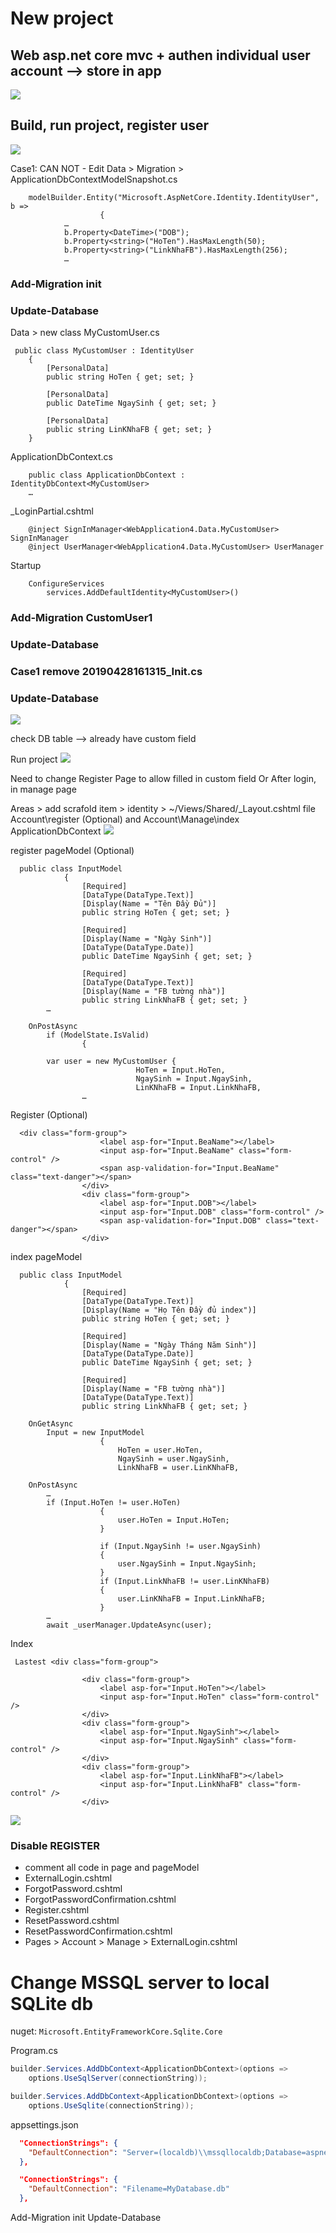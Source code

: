 # New project
## Web asp.net core mvc + authen individual user account --> store in app
<img src="images/1.png">


## Build, run project, register user
<img src="images/2.png">





Case1:
CAN NOT - Edit Data > Migration > ApplicationDbContextModelSnapshot.cs
```
	modelBuilder.Entity("Microsoft.AspNetCore.Identity.IdentityUser", b =>
	                {
			…
			b.Property<DateTime>("DOB");
			b.Property<string>("HoTen").HasMaxLength(50);
			b.Property<string>("LinkNhaFB").HasMaxLength(256);
			…
```

### Add-Migration init
### Update-Database



Data > new class MyCustomUser.cs
```
 public class MyCustomUser : IdentityUser
    {
        [PersonalData]
        public string HoTen { get; set; }

        [PersonalData]
        public DateTime NgaySinh { get; set; }

        [PersonalData]
        public string LinKNhaFB { get; set; }
    }
```

ApplicationDbContext.cs
```
	public class ApplicationDbContext : IdentityDbContext<MyCustomUser>
	…
```



_LoginPartial.cshtml
```
	@inject SignInManager<WebApplication4.Data.MyCustomUser> SignInManager
	@inject UserManager<WebApplication4.Data.MyCustomUser> UserManager
```

Startup 
```
	ConfigureServices
		services.AddDefaultIdentity<MyCustomUser>()
```

### Add-Migration CustomUser1
### Update-Database
### Case1 remove 20190428161315_Init.cs
### Update-Database
<img src="images/3.png">

check DB table --> already have custom field



Run project
<img src="images/4.png">




Need to change Register Page to allow filled in custom field
Or After login, in manage page








Areas > add scrafold item > identity > 
	~/Views/Shared/_Layout.cshtml
	file Account\register (Optional) and Account\Manage\index
	ApplicationDbContext
<img src="images/5.png">


		
		
		

register pageModel (Optional)
```
  public class InputModel
	        {
	            [Required]
	            [DataType(DataType.Text)]
	            [Display(Name = "Tên Đầy Đủ")]
	            public string HoTen { get; set; }
	
	            [Required]
	            [Display(Name = "Ngày Sinh")]
	            [DataType(DataType.Date)]
	            public DateTime NgaySinh { get; set; }
	
	            [Required]
	            [DataType(DataType.Text)]
	            [Display(Name = "FB tường nhà")]
	            public string LinkNhaFB { get; set; }
		…
		
	OnPostAsync
		if (ModelState.IsValid)
	            {
	
		var user = new MyCustomUser {
		                    HoTen = Input.HoTen,
		                    NgaySinh = Input.NgaySinh,
		                    LinKNhaFB = Input.LinkNhaFB,
				…
```				

Register (Optional)
```
  <div class="form-group">
	                <label asp-for="Input.BeaName"></label>
	                <input asp-for="Input.BeaName" class="form-control" />
	                <span asp-validation-for="Input.BeaName" class="text-danger"></span>
	            </div>
	            <div class="form-group">
	                <label asp-for="Input.DOB"></label>
	                <input asp-for="Input.DOB" class="form-control" />
	                <span asp-validation-for="Input.DOB" class="text-danger"></span>
	            </div>
```


index pageModel
```
  public class InputModel
	        {
	            [Required]
	            [DataType(DataType.Text)]
	            [Display(Name = "Họ Tên Đầy đủ index")]
	            public string HoTen { get; set; }
	
	            [Required]
	            [Display(Name = "Ngày Tháng Năm Sinh")]
	            [DataType(DataType.Date)]
	            public DateTime NgaySinh { get; set; }
	
	            [Required]
	            [Display(Name = "FB tường nhà")]
	            [DataType(DataType.Text)]
	            public string LinkNhaFB { get; set; }
	
	OnGetAsync
		Input = new InputModel
		            {
		                HoTen = user.HoTen,
		                NgaySinh = user.NgaySinh,
		                LinkNhaFB = user.LinKNhaFB,
		
	OnPostAsync
		…
		if (Input.HoTen != user.HoTen)
		            {
		                user.HoTen = Input.HoTen;
		            }
		
		            if (Input.NgaySinh != user.NgaySinh)
		            {
		                user.NgaySinh = Input.NgaySinh;
		            }
		            if (Input.LinkNhaFB != user.LinKNhaFB)
		            {
		                user.LinKNhaFB = Input.LinkNhaFB;
		            }
		…
		await _userManager.UpdateAsync(user);
```


Index
```
 Lastest <div class="form-group">

                <div class="form-group">
                    <label asp-for="Input.HoTen"></label>
                    <input asp-for="Input.HoTen" class="form-control" />
                </div>
                <div class="form-group">
                    <label asp-for="Input.NgaySinh"></label>
                    <input asp-for="Input.NgaySinh" class="form-control" />
                </div>
                <div class="form-group">
                    <label asp-for="Input.LinkNhaFB"></label>
                    <input asp-for="Input.LinkNhaFB" class="form-control" />
                </div>
```

<img src="images/6.png">







### Disable REGISTER
- comment all code in page and pageModel
- ExternalLogin.cshtml
- ForgotPassword.cshtml
- ForgotPasswordConfirmation.cshtml
- Register.cshtml
- ResetPassword.cshtml
- ResetPasswordConfirmation.cshtml
- Pages > Account > Manage > ExternalLogin.cshtml


# Change MSSQL server to local SQLite db
nuget: `Microsoft.EntityFrameworkCore.Sqlite.Core`

Program.cs
```csharp
builder.Services.AddDbContext<ApplicationDbContext>(options =>
    options.UseSqlServer(connectionString));

builder.Services.AddDbContext<ApplicationDbContext>(options =>
    options.UseSqlite(connectionString));
```

appsettings.json
```json
  "ConnectionStrings": {
    "DefaultConnection": "Server=(localdb)\\mssqllocaldb;Database=aspnet-MoonWeb-1c125de0-dfab-4cfe-a0dc-2e6c61a87b23;Trusted_Connection=True;MultipleActiveResultSets=true"
  },

  "ConnectionStrings": {
    "DefaultConnection": "Filename=MyDatabase.db"
  },
```
Add-Migration init
Update-Database
